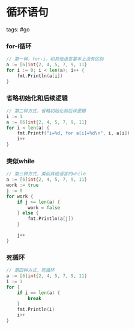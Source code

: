 # 循环语句
tags: #go

### for-i循环

```go
// 第一种，for-i，和其他语言基本上没有区别
a := [6]int{2, 4, 5, 7, 9, 11}
for i := 0; i < len(a); i++ {
	fmt.Println(a[i])
}
```

### 省略初始化和后续逻辑

```go
// 第二种方式，省略初始化和后续逻辑
i := 1
a := [6]int{2, 4, 5, 7, 9, 11}
for i < len(a) {
	fmt.Printf("i=%d, for a[i]=%d\n", i, a[i])
	i++
}
```

### 类似while

```go
// 第三种方式，类似其他语言的while
a := [6]int{2, 4, 5, 7, 9, 11}
work := true
j := 0
for work {
	if j >= len(a) {
		work = false
	} else {
		fmt.Println(a[j])
	}

	j++
}
```

### 死循环

```go
// 第四种方式，死循环
a := [6]int{2, 4, 5, 7, 9, 11}
i := 1
for {
	if i == len(a) {
		break
	}
	fmt.Println(i)
	i++
}
```
